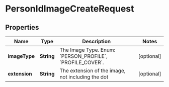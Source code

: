 

# PersonIdImageCreateRequest


## Properties

| Name | Type | Description | Notes |
|------------ | ------------- | ------------- | -------------|
|**imageType** | **String** | The Image Type. Enum: &#x60;PERSON_PROFILE&#x60;, &#x60;PROFILE_COVER&#x60;. |  [optional] |
|**extension** | **String** | The extension of the image, not including the dot |  [optional] |



